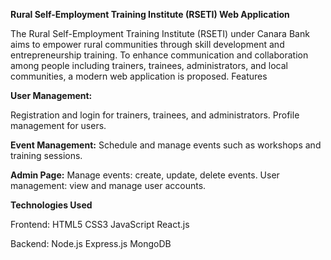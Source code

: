 **Rural Self-Employment Training Institute (RSETI) Web Application**

The Rural Self-Employment Training Institute (RSETI) under Canara Bank aims to empower rural communities through skill development and entrepreneurship training. To enhance communication and collaboration among people including trainers, trainees, administrators, and local communities, a modern web application is proposed.
Features

**User Management:**
 
 Registration and login for trainers, trainees, and administrators.
 Profile management for users.


**Event Management:**
        Schedule and manage events such as workshops and training sessions.

**Admin Page:**
        Manage events: create, update, delete events.
        User management: view and manage user accounts.
        
**Technologies Used**

Frontend:
HTML5
        CSS3
        JavaScript
        React.js

Backend:
        Node.js
        Express.js
        MongoDB
